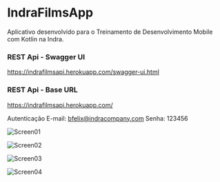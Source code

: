 # IndraFilmsApp
Aplicativo desenvolvido para o Treinamento de Desenvolvimento Mobile com Kotlin na Indra.

### REST Api - Swagger UI
https://indrafilmsapi.herokuapp.com/swagger-ui.html

### REST Api - Base URL
https://indrafilmsapi.herokuapp.com/

Autenticação
E-mail: bfelix@indracompany.com
Senha: 123456

![Screen01](https://user-images.githubusercontent.com/10690387/99552721-18a47480-299c-11eb-96dd-677dca31e3fd.png)

![Screen02](https://user-images.githubusercontent.com/10690387/99552732-1c37fb80-299c-11eb-8277-eac504e7be9c.png)

![Screen03](https://user-images.githubusercontent.com/10690387/99552742-1f32ec00-299c-11eb-9452-12e7543788ec.png)

![Screen04](https://user-images.githubusercontent.com/10690387/99552752-20fcaf80-299c-11eb-84ec-0305a9651a5f.png)
